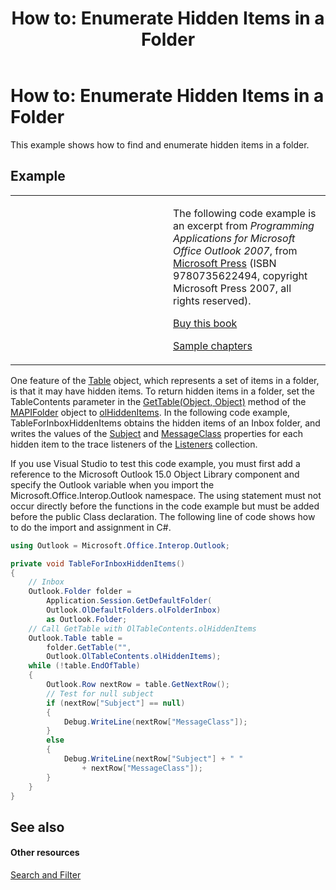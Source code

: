 ﻿---
title: 'How to: Enumerate Hidden Items in a Folder'
TOCTitle: 'How to: Enumerate Hidden Items in a Folder'
ms:assetid: dafad1fb-94ce-4584-b5d1-2de5fad2f72a
ms:mtpsurl: https://msdn.microsoft.com/en-us/library/Ff184645(v=office.15)
ms:contentKeyID: 55119888
ms.date: 07/24/2014
mtps_version: v=office.15
dev_langs:
- csharp
---

# How to: Enumerate Hidden Items in a Folder

This example shows how to find and enumerate hidden items in a folder.

## Example

<table>
<colgroup>
<col style="width: 50%" />
<col style="width: 50%" />
</colgroup>
<tbody>
<tr class="odd">
<td><p></p></td>
<td><p>The following code example is an excerpt from <em>Programming Applications for Microsoft Office Outlook 2007</em>, from <a href="http://www.microsoft.com/learning/books/default.mspx">Microsoft Press</a> (ISBN 9780735622494, copyright Microsoft Press 2007, all rights reserved).</p>
<p><a href="http://www.amazon.com/gp/product/0735622493?ie=utf8%26tag=msmsdn-20%26linkcode=as2%26camp=1789%26creative=9325%26creativeasin=0735622493">Buy this book</a></p>
<p><a href="https://msdn.microsoft.com/en-us/library/cc513844(v=office.15)">Sample chapters</a></p></td>
</tr>
</tbody>
</table>


One feature of the [Table](https://msdn.microsoft.com/en-us/library/bb652856\(v=office.15\)) object, which represents a set of items in a folder, is that it may have hidden items. To return hidden items in a folder, set the TableContents parameter in the [GetTable(Object, Object)](https://msdn.microsoft.com/en-us/library/bb612592\(v=office.15\)) method of the [MAPIFolder](https://msdn.microsoft.com/en-us/library/bb624369\(v=office.15\)) object to [olHiddenItems](https://msdn.microsoft.com/en-us/library/bb622801\(v=office.15\)). In the following code example, TableForInboxHiddenItems obtains the hidden items of an Inbox folder, and writes the values of the [Subject](https://msdn.microsoft.com/en-us/library/bb611353\(v=office.15\)) and [MessageClass](https://msdn.microsoft.com/en-us/library/bb645845\(v=office.15\)) properties for each hidden item to the trace listeners of the [Listeners](http://msdn.microsoft.com/en-us/library/system.diagnostics.debug.listeners.aspx) collection.

If you use Visual Studio to test this code example, you must first add a reference to the Microsoft Outlook 15.0 Object Library component and specify the Outlook variable when you import the Microsoft.Office.Interop.Outlook namespace. The using statement must not occur directly before the functions in the code example but must be added before the public Class declaration. The following line of code shows how to do the import and assignment in C\#.

``` csharp
using Outlook = Microsoft.Office.Interop.Outlook;
```

``` csharp
private void TableForInboxHiddenItems()
{
    // Inbox
    Outlook.Folder folder =
        Application.Session.GetDefaultFolder(
        Outlook.OlDefaultFolders.olFolderInbox)
        as Outlook.Folder;
    // Call GetTable with OlTableContents.olHiddenItems
    Outlook.Table table =
        folder.GetTable("",
        Outlook.OlTableContents.olHiddenItems);
    while (!table.EndOfTable)
    {
        Outlook.Row nextRow = table.GetNextRow();
        // Test for null subject
        if (nextRow["Subject"] == null)
        {
            Debug.WriteLine(nextRow["MessageClass"]);
        }
        else
        {
            Debug.WriteLine(nextRow["Subject"] + " "
                + nextRow["MessageClass"]);
        }
    }
}
```

## See also

#### Other resources

[Search and Filter](search-and-filter.md)

